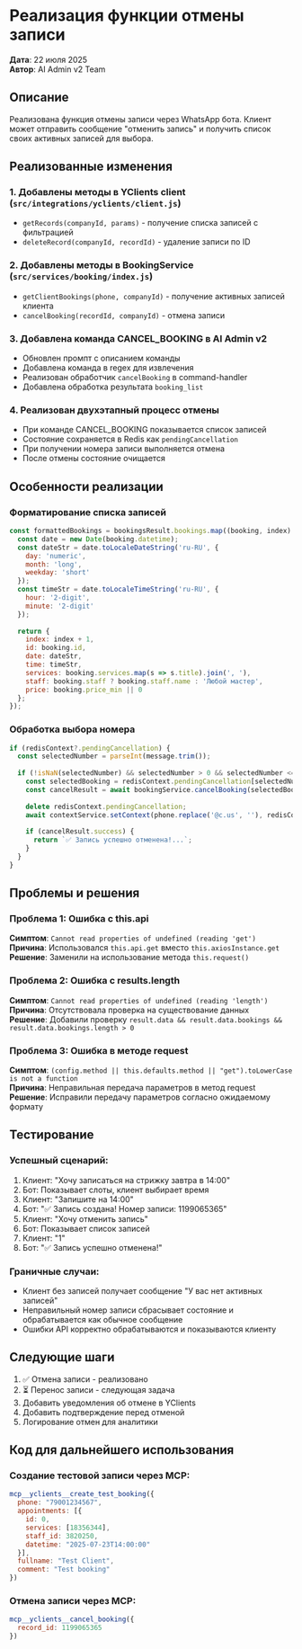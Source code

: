 # Реализация функции отмены записи

**Дата**: 22 июля 2025  
**Автор**: AI Admin v2 Team

## Описание

Реализована функция отмены записи через WhatsApp бота. Клиент может отправить сообщение "отменить запись" и получить список своих активных записей для выбора.

## Реализованные изменения

### 1. Добавлены методы в YClients client (`src/integrations/yclients/client.js`)
- `getRecords(companyId, params)` - получение списка записей с фильтрацией
- `deleteRecord(companyId, recordId)` - удаление записи по ID

### 2. Добавлены методы в BookingService (`src/services/booking/index.js`)
- `getClientBookings(phone, companyId)` - получение активных записей клиента
- `cancelBooking(recordId, companyId)` - отмена записи

### 3. Добавлена команда CANCEL_BOOKING в AI Admin v2
- Обновлен промпт с описанием команды
- Добавлена команда в regex для извлечения
- Реализован обработчик `cancelBooking` в command-handler
- Добавлена обработка результата `booking_list`

### 4. Реализован двухэтапный процесс отмены
- При команде CANCEL_BOOKING показывается список записей
- Состояние сохраняется в Redis как `pendingCancellation`
- При получении номера записи выполняется отмена
- После отмены состояние очищается

## Особенности реализации

### Форматирование списка записей
```javascript
const formattedBookings = bookingsResult.bookings.map((booking, index) => {
  const date = new Date(booking.datetime);
  const dateStr = date.toLocaleDateString('ru-RU', { 
    day: 'numeric', 
    month: 'long',
    weekday: 'short'
  });
  const timeStr = date.toLocaleTimeString('ru-RU', { 
    hour: '2-digit', 
    minute: '2-digit' 
  });
  
  return {
    index: index + 1,
    id: booking.id,
    date: dateStr,
    time: timeStr,
    services: booking.services.map(s => s.title).join(', '),
    staff: booking.staff ? booking.staff.name : 'Любой мастер',
    price: booking.price_min || 0
  };
});
```

### Обработка выбора номера
```javascript
if (redisContext?.pendingCancellation) {
  const selectedNumber = parseInt(message.trim());
  
  if (!isNaN(selectedNumber) && selectedNumber > 0 && selectedNumber <= redisContext.pendingCancellation.length) {
    const selectedBooking = redisContext.pendingCancellation[selectedNumber - 1];
    const cancelResult = await bookingService.cancelBooking(selectedBooking.id, companyId);
    
    delete redisContext.pendingCancellation;
    await contextService.setContext(phone.replace('@c.us', ''), redisContext);
    
    if (cancelResult.success) {
      return `✅ Запись успешно отменена!...`;
    }
  }
}
```

## Проблемы и решения

### Проблема 1: Ошибка с this.api
**Симптом**: `Cannot read properties of undefined (reading 'get')`  
**Причина**: Использовался `this.api.get` вместо `this.axiosInstance.get`  
**Решение**: Заменили на использование метода `this.request()`

### Проблема 2: Ошибка с results.length
**Симптом**: `Cannot read properties of undefined (reading 'length')`  
**Причина**: Отсутствовала проверка на существование данных  
**Решение**: Добавили проверку `result.data && result.data.bookings && result.data.bookings.length > 0`

### Проблема 3: Ошибка в методе request
**Симптом**: `(config.method || this.defaults.method || "get").toLowerCase is not a function`  
**Причина**: Неправильная передача параметров в метод request  
**Решение**: Исправили передачу параметров согласно ожидаемому формату

## Тестирование

### Успешный сценарий:
1. Клиент: "Хочу записаться на стрижку завтра в 14:00"
2. Бот: Показывает слоты, клиент выбирает время
3. Клиент: "Запишите на 14:00"
4. Бот: "✅ Запись создана! Номер записи: 1199065365"
5. Клиент: "Хочу отменить запись"
6. Бот: Показывает список записей
7. Клиент: "1"
8. Бот: "✅ Запись успешно отменена!"

### Граничные случаи:
- Клиент без записей получает сообщение "У вас нет активных записей"
- Неправильный номер записи сбрасывает состояние и обрабатывается как обычное сообщение
- Ошибки API корректно обрабатываются и показываются клиенту

## Следующие шаги

1. ✅ Отмена записи - реализовано
2. ⏳ Перенос записи - следующая задача
3. Добавить уведомления об отмене в YClients
4. Добавить подтверждение перед отменой
5. Логирование отмен для аналитики

## Код для дальнейшего использования

### Создание тестовой записи через MCP:
```javascript
mcp__yclients__create_test_booking({
  phone: "79001234567",
  appointments: [{
    id: 0,
    services: [18356344],
    staff_id: 3820250,
    datetime: "2025-07-23T14:00:00"
  }],
  fullname: "Test Client",
  comment: "Test booking"
})
```

### Отмена записи через MCP:
```javascript
mcp__yclients__cancel_booking({
  record_id: 1199065365
})
```